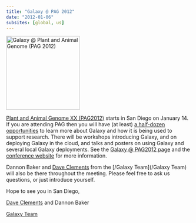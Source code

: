 ```yaml
---
title: "Galaxy @ PAG 2012"
date: "2012-01-06"
subsites: [global, us]
---
```

<div class='right'><a href='/events/pag2012/'><img src='/images/logos/PAG2012.png' alt='Galaxy @ Plant and Animal Genome (PAG 2012)' width="200" /></a></div>

[Plant and Animal Genome XX (PAG2012)](/events/pag2012/) starts in San Diego on January 14.  If you are attending PAG then you will have (at least) [a half-dozen opportunities](/events/pag2012/) to learn more about Galaxy and how it is being used to support research.  There will be workshops introducing Galaxy, and on deploying Galaxy in the cloud, and talks and posters on using Galaxy and several local Galaxy deployments.  See the [Galaxy @ PAG2012 page](/events/pag2012/) and the [conference website](http://www.intlpag.org/) for more information.

Dannon Baker and [Dave Clements](/people/dave-clements/) from the [/Galaxy Team](/Galaxy Team) will also be there throughout the meeting.  Please feel free to ask us questions, or just introduce yourself.

Hope to see you in San Diego,

[Dave Clements](/people/dave-clements/) and Dannon Baker<br />

[Galaxy Team](/galaxy-team/)
